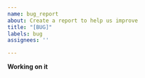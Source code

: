 ```yaml
---
name: bug_report
about: Create a report to help us improve
title: "[BUG]"
labels: bug
assignees: ''

---
```


**Working on it**